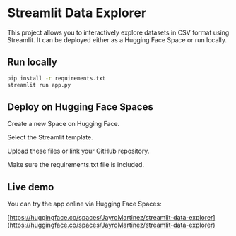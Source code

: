 # Streamlit Data Explorer

This project allows you to interactively explore datasets in CSV format using Streamlit. It can be deployed either as a Hugging Face Space or run locally.

## Run locally

```bash
pip install -r requirements.txt
streamlit run app.py
```

## Deploy on Hugging Face Spaces
Create a new Space on Hugging Face.

Select the Streamlit template.

Upload these files or link your GitHub repository.

Make sure the requirements.txt file is included.

## Live demo

You can try the app online via Hugging Face Spaces:

[https://huggingface.co/spaces/JayroMartinez/streamlit-data-explorer](https://huggingface.co/spaces/JayroMartinez/streamlit-data-explorer)
